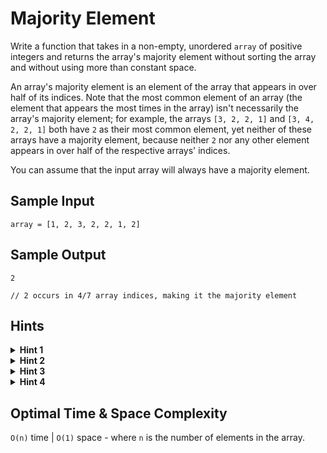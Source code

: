 # Majority Element

Write a function that takes in a non-empty, unordered `array` of positive integers and returns the array's majority element without sorting the array and without using more than constant space.

An array's majority element is an element of the array that appears in over half of its indices. Note that the most common element of an array (the element that appears the most times in the array) isn't necessarily the array's majority element; for example, the arrays `[3, 2, 2, 1]` and `[3, 4, 2, 2, 1]` both have `2` as their most common element, yet neither of these arrays have a majority element, because neither `2` nor any other element appears in over half of the respective arrays' indices.

You can assume that the input array will always have a majority element.

## Sample Input

```plaintext
array = [1, 2, 3, 2, 2, 1, 2]
```

## Sample Output

```plaintext
2

// 2 occurs in 4/7 array indices, making it the majority element
```

## Hints

<details>
<summary><b>Hint 1</b></summary>

If the `array` were sorted, the middle element would have to be the majority element. However, this does not produce an optimal algorithm. Can you find a solution that does not require sorting?

</details>

<details>
<summary><b>Hint 2</b></summary>

Try to first guess that the first element in the `array` is the majority element. From here, iterate through the array, incrementing a counter for each copy of that candidate element that is found, and decrementing the counter for each other element that is found. If the counter ends greater than 1, then that element must be the majority element. Can you generalize this idea to work for cases where the majority element isn't the first element?

</details>

<details>
<summary><b>Hint 3</b></summary>

Instead of iterating all the way to the end of the `array`, try stopping once the counter hits 0. At this point, the guessed majority element must not be the majority element in the subarray of the `array` that you have already looked at. Moreover, the actual majority element must still be the majority element in the remaining subarray of the `array`, since at most half of the values in the first subarray were the majority element (otherwise it would have had a negative count). With this intuition, you can just repeat this process, only using the remaining subarray.

</details>

<details>
<summary><b>Hint 4</b></summary>

This problem can also be solved using bit manipulation. Consider each of the bits used to store an integer. For each of these bits, if over half of the elements in the `array` have the bit set, then that bit must be set in the majority element as well. Doing this for each bit can determine which bits are set in the majority element, and thus what the majority element is.

</details>

## Optimal Time & Space Complexity

`O(n)` time | `O(1)` space - where `n` is the number of elements in the array.
